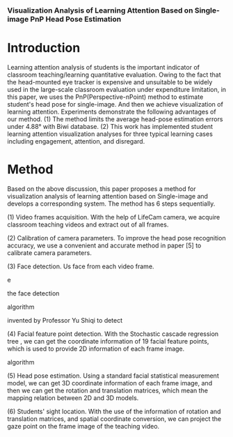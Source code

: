 
### Visualization Analysis of Learning Attention Based on Single-image PnP Head Pose Estimation


# Introduction

Learning attention analysis of students is the important indicator of classroom teaching/learning quantitative evaluation. Owing to the fact that the head-mounted eye tracker is expensive and unsuitable to be widely used in the large-scale classroom evaluation under expenditure limitation, in this paper, we uses the PnP(Perspective-nPoint) method to estimate student's head pose for single-image. And then we achieve visualization of learning attention. Experiments demonstrate the following advantages of our method. (1) The method limits the average head-pose estimation errors under 4.88° with Biwi database. (2) This work has implemented student learning attention visualization analyses for three typical learning cases including engagement, attention, and disregard.


# Method

Based on the above discussion, this paper proposes a method for visualization analysis of learning attention based on Single-image and develops a corresponding system. The method has 6 steps sequentially.

(1) Video frames acquisition. With the help of LifeCam camera, we acquire classroom teaching videos and extract out of all frames.

(2) Calibration of camera parameters. To improve the head pose recognition accuracy, we use a convenient and accurate method in paper [5] to calibrate camera parameters.

(3) Face detection. Us face from each video frame.

e

the face detection

algorithm

invented by Professor Yu Shiqi to detect

(4) Facial feature point detection. With the Stochastic cascade regression tree , we can get the coordinate information of 19 facial feature points, which is used to provide 2D information of each frame image.

algorithm

(5) Head pose estimation. Using a standard facial statistical measurement model, we can get 3D coordinate information of each frame image, and then we can get the rotation and translation matrices, which mean the mapping relation between 2D and 3D models.

(6) Students' sight location. With the use of the information of rotation and translation matrices, and spatial coordinate conversion, we can project the gaze point on the frame image of the teaching video.